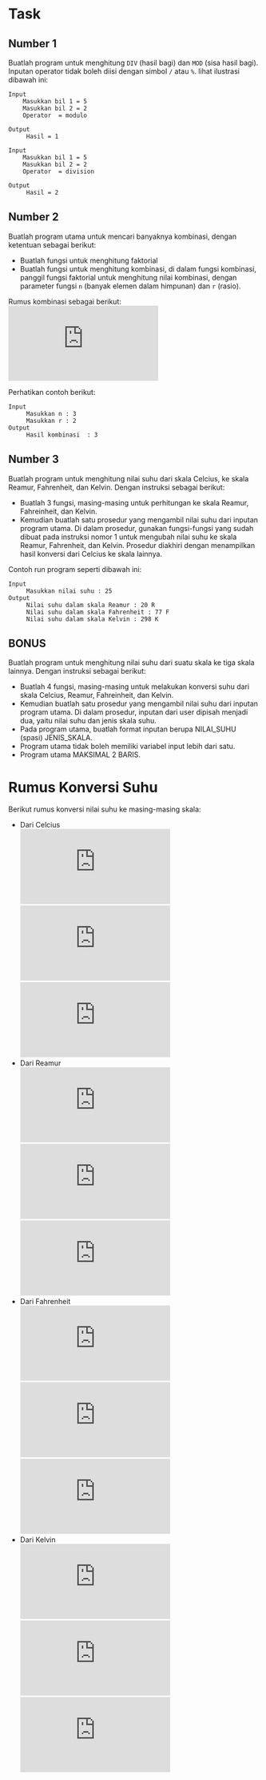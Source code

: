 # Task

## Number 1
Buatlah program untuk menghitung `DIV` (hasil bagi) dan `MOD` (sisa hasil bagi). Inputan operator tidak boleh diisi dengan simbol `/` atau `%`. lihat ilustrasi dibawah ini:
```
Input
    Masukkan bil 1 = 5
    Masukkan bil 2 = 2
    Operator  = modulo

Output 
     Hasil = 1	
```
```
Input
    Masukkan bil 1 = 5
    Masukkan bil 2 = 2
    Operator  = division

Output 
     Hasil = 2
```
## Number 2
Buatlah program utama untuk mencari banyaknya kombinasi, dengan ketentuan sebagai berikut:
* Buatlah fungsi untuk menghitung faktorial
* Buatlah fungsi untuk menghitung kombinasi, di dalam fungsi kombinasi, panggil fungsi faktorial untuk menghitung nilai kombinasi, dengan parameter fungsi `n` (banyak elemen dalam himpunan) dan `r` (rasio).  

Rumus kombinasi sebagai berikut:  
![Combination](http://www.sciweavers.org/tex2img.php?eq=C_r%5En%3D%5Cfrac%7B%5C%20n%21%7D%7B%5C%28r%21%28n-r%29%21%29%7D%20&bc=White&fc=Black&im=jpg&fs=12&ff=mathpple&edit=0)  

Perhatikan contoh berikut:
```
Input
     Masukkan n : 3
     Masukkan r : 2
Output
     Hasil kombinasi  : 3    
```
## Number 3
Buatlah program untuk menghitung nilai suhu dari skala Celcius, ke skala Reamur, Fahrenheit, dan Kelvin. Dengan instruksi sebagai berikut:
* Buatlah 3 fungsi, masing-masing untuk perhitungan ke skala Reamur, Fahreinheit, dan Kelvin.
* Kemudian buatlah satu prosedur yang mengambil nilai suhu dari inputan program utama. Di dalam prosedur, gunakan fungsi-fungsi yang sudah dibuat pada instruksi nomor 1 untuk mengubah nilai suhu ke skala Reamur, Fahrenheit, dan Kelvin. Prosedur diakhiri dengan menampilkan hasil konversi dari Celcius ke skala lainnya.  

Contoh run program seperti dibawah ini:
```
Input
     Masukkan nilai suhu : 25
Output
     Nilai suhu dalam skala Reamur : 20 R
     Nilai suhu dalam skala Fahrenheit : 77 F
     Nilai suhu dalam skala Kelvin : 298 K
```
## BONUS
Buatlah program untuk menghitung nilai suhu dari suatu skala ke tiga skala lainnya. Dengan instruksi sebagai berikut:
* Buatlah 4 fungsi, masing-masing untuk melakukan konversi suhu dari skala Celcius, Reamur, Fahreinheit, dan Kelvin.
* Kemudian buatlah satu prosedur yang mengambil nilai suhu dari inputan program utama. Di dalam prosedur, inputan dari user dipisah menjadi dua, yaitu nilai suhu dan jenis skala suhu.
* Pada program utama, buatlah format inputan berupa NILAI_SUHU (spasi) JENIS_SKALA.
* Program utama tidak boleh memiliki variabel input lebih dari satu.
* Program utama MAKSIMAL 2 BARIS.

# Rumus Konversi Suhu
Berikut rumus konversi nilai suhu ke masing-masing skala:
* Dari Celcius  
![CReamur](http://www.sciweavers.org/tex2img.php?eq=Reamur%3D%284%2F5%29%2ACelcius%0A&bc=White&fc=Black&im=jpg&fs=12&ff=mathpazo&edit=0)  
![CFahrenheit](http://www.sciweavers.org/tex2img.php?eq=Fahrenheit%20%3D%20%289%2F5%29%2ACelcius%20%2B%2032%20%0A&bc=White&fc=Black&im=jpg&fs=12&ff=mathpple&edit=0)  
![CKelvin](http://www.sciweavers.org/tex2img.php?eq=Kelvin%3DCelcius%2B273%20%0A&bc=White&fc=Black&im=jpg&fs=12&ff=mathpple&edit=0)  
* Dari Reamur  
![RCelcius](http://www.sciweavers.org/tex2img.php?eq=Celcius%20%3D%20%285%2F4%29%2AReamur&bc=White&fc=Black&im=jpg&fs=12&ff=mathpazo&edit=0)  
![RFahrenheit](http://www.sciweavers.org/tex2img.php?eq=Fahrenheit%20%3D%20%289%2F4%29%2AReamur%20%2B%2032%0A&bc=White&fc=Black&im=jpg&fs=12&ff=mathpazo&edit=0)  
![RKelvin](http://www.sciweavers.org/tex2img.php?eq=Kelvin%20%3D%20Celcius%20%2B%20273%20%3D%20%285%2F4%29%2AReamur%20%2B%20273&bc=White&fc=Black&im=jpg&fs=12&ff=mathpazo&edit=0)
* Dari Fahrenheit  
![FCelcius](http://www.sciweavers.org/tex2img.php?eq=Celcius%20%3D%20%285%2F9%29%2A%28Fahrenheit-32%29&bc=White&fc=Black&im=jpg&fs=12&ff=mathpazo&edit=0)  
![FReamur](http://www.sciweavers.org/tex2img.php?eq=Reamur%20%3D%20%284%2F9%29%2A%28Fahrenheit-32%29%0A&bc=White&fc=Black&im=jpg&fs=12&ff=mathpazo&edit=0)  
![FKelvin](http://www.sciweavers.org/tex2img.php?eq=Kelvin%20%3D%20%285%2F9%29%2A%28Fahrenheit-32%29%20%2B%20273%0A&bc=White&fc=Black&im=jpg&fs=12&ff=mathpazo&edit=0)
* Dari Kelvin  
![KCelcius](http://www.sciweavers.org/tex2img.php?eq=Celcius%20%3D%20Kelvin-273&bc=White&fc=Black&im=jpg&fs=12&ff=mathpazo&edit=0)  
![KReamur](http://www.sciweavers.org/tex2img.php?eq=Reamur%20%3D%20%284%2F5%29%2A%28Kelvin-273%29%0A&bc=White&fc=Black&im=jpg&fs=12&ff=mathpazo&edit=0)  
![KFahrenheit](http://www.sciweavers.org/tex2img.php?eq=Fahrenheit%20%3D%20%289%2F5%29%2A%28Kelvin-273%29%20%2B%2032%0A&bc=White&fc=Black&im=jpg&fs=12&ff=mathpazo&edit=0)

